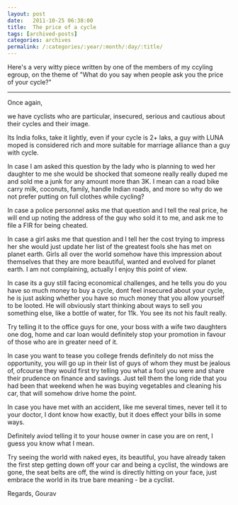 ```yaml
---
layout: post
date:	2011-10-25 06:38:00
title:  The price of a cycle
tags: [archived-posts]
categories: archives
permalink: /:categories/:year/:month/:day/:title/
---
```

Here's a very witty piece written by one of the members of my ccyling egroup, on the theme of "What do you say when people ask you the price of your cycle?"

*********************


Once again,

we have cyclists who are particular, insecured, serious and cautious about their cycles and their image.

Its India folks, take it lightly, even if your cycle is 2+ laks, a guy with LUNA moped is considered rich and more suitable for marriage alliance than a guy with cycle.

In case I am asked this question by the lady who is planning to wed her daughter to me she would be shocked that someone really really duped me and sold me a junk for any amount more than 3K. I mean can a road bike carry milk, coconuts, family, handle Indian roads, and more so why do we not prefer putting on full clothes while cycling?

In case a police personnel asks me that question and I tell the real price, he will end up noting the address of the guy who sold it to me, and ask me to file a FIR for being cheated.

In case a girl asks me that question and I tell her the cost trying to impress her she would just update her list of the greatest fools she has met on planet earth. Girls all over the world somehow have this impression about themselves that they are more beautiful, wanted and evolved for planet earth. I am not complaining, actually I enjoy this point of view.
 
In case its a guy still facing economical challenges, and he tells you do you have so much money to buy a cycle, dont feel insecured about your cycle, he is just asking whether you have so much money that you allow yourself to be looted. He will obviously start thinking about ways to sell you something else, like a bottle of water, for 11k. You see its not his fault really.
 
Try telling it to the office guys for one, your boss with a wife two daughters one dog, home and car loan would definitely stop your promotion in favour of those who are in greater need of it.
 
In case you want to tease you college frends definitely do not miss the opportunity, you will go up in their list of guys of whom they must be jealous of, ofcourse they would first try telling you what a fool you were and share their prudence on finance and savings. Just tell them the long ride that you had been that weekend when he was buying vegetables and cleaning his car, that will somehow drive home the point.
 
In case you have met with an accident, like me several times, never tell it to your doctor, I dont know how exactly, but it does effect your bills in some ways.
 
Definitely aviod telling it to your house owner in case you are on rent, I guess you know what I mean.
 
Try seeing the world with naked eyes, its beautiful, you have already taken the first step getting down off your car and being a cyclist, the windows are gone, the seat belts are off, the wind is directly hitting on your face, just embrace the world in its true bare meaning - be a cyclist.
 

Regards,
Gourav
